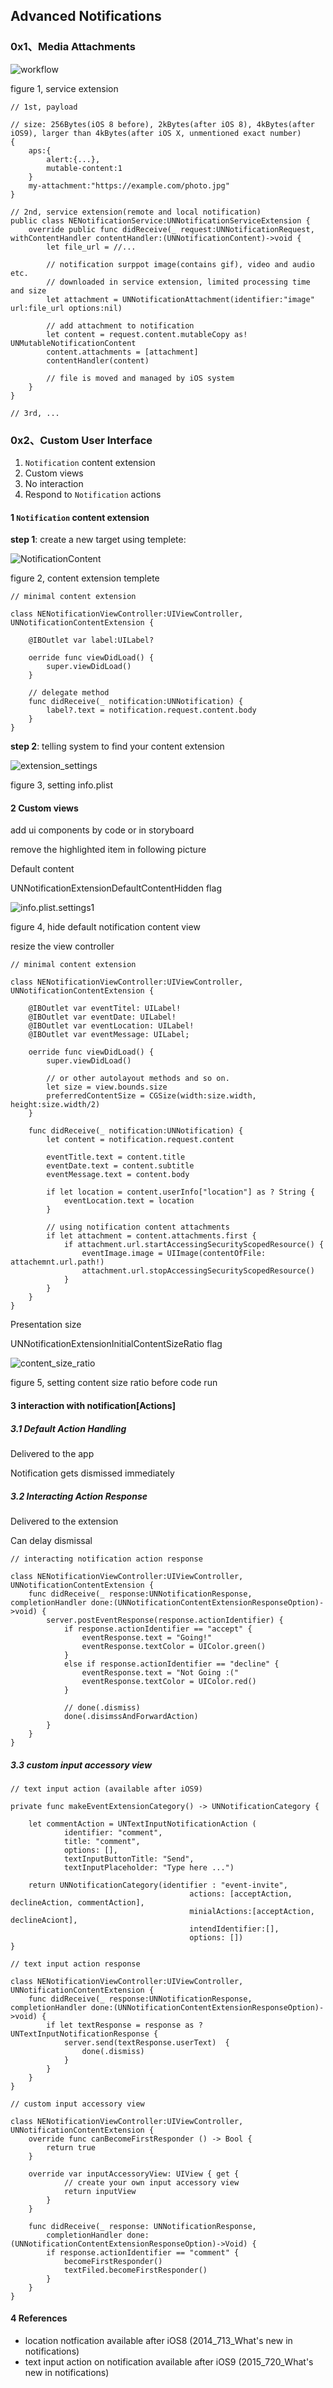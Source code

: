 ## Advanced Notifications

### 0x1、Media Attachments

![workflow](./resources/708_media_attachments.png)

figure 1, service extension

```
// 1st, payload

// size: 256Bytes(iOS 8 before), 2kBytes(after iOS 8), 4kBytes(after iOS9), larger than 4kBytes(after iOS X, unmentioned exact number)
{
	aps:{
		alert:{...},
		mutable-content:1
	}
	my-attachment:"https://example.com/photo.jpg"
}

// 2nd, service extension(remote and local notification)
public class NENotificationService:UNNotificationServiceExtension {
	override public func didReceive(_ request:UNNotificationRequest, withContentHandler contentHandler:(UNNotificationContent)->void {
		let file_url = //...
		
		// notification surppot image(contains gif), video and audio etc. 
		// downloaded in service extension, limited processing time and size
		let attachment = UNNotificationAttachment(identifier:"image" url:file_url options:nil)
		
		// add attachment to notification
		let content = request.content.mutableCopy as! UNMutableNotificationContent
		content.attachments = [attachment]
		contentHandler(content)
		
		// file is moved and managed by iOS system
	}
}

// 3rd, ...
```

### 0x2、Custom User Interface

1. `Notification` content extension
2. Custom views
3. No interaction
4. Respond to `Notification` actions

#### 1 `Notification` content extension

**step 1**: create a new target using templete:

![NotificationContent](./resources/708_notification_content.png)

figure 2, content extension templete

```
// minimal content extension

class NENotificationViewController:UIViewController, UNNotificationContentExtension {
	
	@IBOutlet var label:UILabel?
	
	oerride func viewDidLoad() {
		super.viewDidLoad()
	}
	
	// delegate method
	func didReceive(_ notification:UNNotification) {
		label?.text = notification.request.content.body
	}
}
```

**step 2**: telling system to find your content extension

![extension_settings](./resources/708_notification_settings.png)

figure 3, setting info.plist

#### 2 Custom views

add ui components by code or in storyboard 

remove the highlighted item in following picture

Default content

UNNotificationExtensionDefaultContentHidden flag

![info.plist.settings1](./resources/708_notification_settings1.png)

figure 4, hide default notification content view

resize the view controller

```
// minimal content extension

class NENotificationViewController:UIViewController, UNNotificationContentExtension {
	
	@IBOutlet var eventTitel: UILabel!
	@IBOutlet var eventDate: UILabel!
	@IBOutlet var eventLocation: UILabel!
	@IBOutlet var eventMessage: UILabel;
	
	oerride func viewDidLoad() {
		super.viewDidLoad()
		
		// or other autolayout methods and so on.
		let size = view.bounds.size
		preferredContentSize = CGSize(width:size.width, height:size.width/2)
	}
	
	func didReceive(_ notification:UNNotification) {
		let content = notification.request.content
		
		eventTitle.text = content.title
		eventDate.text = content.subtitle
		eventMessage.text = content.body
		
		if let location = content.userInfo["location"] as ? String {
			eventLocation.text = location
		}
		
		// using notification content attachments
		if let attachment = content.attachments.first {
			if attachment.url.startAccessingSecurityScopedResource() {
				eventImage.image = UIImage(contentOfFile: attachemnt.url.path!)
				attachment.url.stopAccessingSecurityScopedResource()
			}
		}
	}
}
```

Presentation size

UNNotificationExtensionInitialContentSizeRatio flag

![content_size_ratio](./resources/708_content_size_ratio.png)

figure 5, setting content size ratio before code run

#### 3 interaction with notification[Actions]

##### 3.1 Default Action Handling

Delivered to the app

Notification gets dismissed immediately

##### 3.2 Interacting Action Response

Delivered to the extension

Can delay dismissal

```
// interacting notification action response

class NENotificationViewController:UIViewController, UNNotificationContentExtension {
	func didReceive(_ response:UNNotificationResponse, completionHandler done:(UNNotificationContentExtensionResponseOption)->void) {
		server.postEventResponse(response.actionIdentifier) {
			if response.actionIdentifier == "accept" {
				eventResponse.text = "Going!"
				eventResponse.textColor = UIColor.green()
			}
			else if response.actionIdentifier == "decline" {
				eventResponse.text = "Not Going :("
				eventResponse.textColor = UIColor.red()
			}
			
			// done(.dismiss)
			done(.disimssAndForwardAction)
		}
	}
}
```

##### 3.3 custom input accessory view

```
// text input action (available after iOS9)

private func makeEventExtensionCategory() -> UNNotificationCategory {
	
	let commentAction = UNTextInputNotificationAction (
			identifier: "comment",
			title: "comment",
			options: [],
			textInputButtonTitle: "Send",
			textInputPlaceholder: "Type here ...")
	
	return UNNotificationCategory(identifier : "event-invite",
										actions: [acceptAction, declineAction, commentAction],
										minialActions:[acceptAction, declineAciont],
										intendIdentifier:[],
										options: [])
}
```

```
// text input action response

class NENotificationViewController:UIViewController, UNNotificationContentExtension {
	func didReceive(_ response:UNNotificationResponse, completionHandler done:(UNNotificationContentExtensionResponseOption)->void) {
		if let textResponse = response as ? UNTextInputNotificationResponse {
			server.send(textResponse.userText)  {
				done(.dismiss)
			}
		}
	}
}
```

```
// custom input accessory view

class NENotificationViewController:UIViewController, UNNotificationContentExtension {
	override func canBecomeFirstResponder () -> Bool {
		return true
	}
	
	override var inputAccessoryView: UIView { get {
			// create your own input accessory view
			return inputView
		}
	}
	
	func didReceive(_ response: UNNotificationResponse,
		completionHandler done: (UNNotificationContentExtensionResponseOption)->Void) {
		if response.actionIdentifier == "comment" {
			becomeFirstResponder()
			textFiled.becomeFirstResponder()
		}
	}
}

```

#### 4 References

- location notfication available after iOS8 (2014\_713\_What's new in notifications)
- text input action on notification available after iOS9 (2015_720_What's new in notifications)